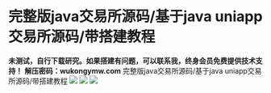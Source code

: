 # 完整版java交易所源码/基于java uniapp交易所源码/带搭建教程

**未测试，自行下载研究。如果搭建有问题，可以联系我，终身会员免费提供技术支持！**
**解压密码：wukongymw.com**
完整版java交易所源码/基于java uniapp交易所源码/带搭建教程
[![](https://wukongymw.com/wp-content/uploads/2023/06/1687358404-5d82f8e3c1cdde0.jpg)](https://wukongymw.com/wp-content/uploads/2023/06/1687358404-5d82f8e3c1cdde0.jpg)
[![](https://wukongymw.com/wp-content/uploads/2023/06/1687358403-06b37f04e04a2e2.jpg)](https://wukongymw.com/wp-content/uploads/2023/06/1687358403-06b37f04e04a2e2.jpg)
[![](https://wukongymw.com/wp-content/uploads/2023/06/1687358402-ef6e7542373583e.jpg)](https://wukongymw.com/wp-content/uploads/2023/06/1687358402-ef6e7542373583e.jpg)